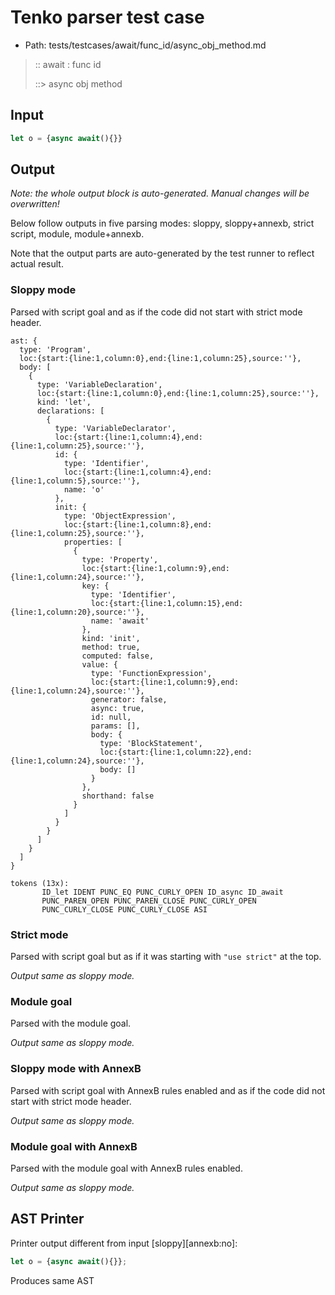# Tenko parser test case

- Path: tests/testcases/await/func_id/async_obj_method.md

> :: await : func id
>
> ::> async obj method

## Input

`````js
let o = {async await(){}}
`````

## Output

_Note: the whole output block is auto-generated. Manual changes will be overwritten!_

Below follow outputs in five parsing modes: sloppy, sloppy+annexb, strict script, module, module+annexb.

Note that the output parts are auto-generated by the test runner to reflect actual result.

### Sloppy mode

Parsed with script goal and as if the code did not start with strict mode header.

`````
ast: {
  type: 'Program',
  loc:{start:{line:1,column:0},end:{line:1,column:25},source:''},
  body: [
    {
      type: 'VariableDeclaration',
      loc:{start:{line:1,column:0},end:{line:1,column:25},source:''},
      kind: 'let',
      declarations: [
        {
          type: 'VariableDeclarator',
          loc:{start:{line:1,column:4},end:{line:1,column:25},source:''},
          id: {
            type: 'Identifier',
            loc:{start:{line:1,column:4},end:{line:1,column:5},source:''},
            name: 'o'
          },
          init: {
            type: 'ObjectExpression',
            loc:{start:{line:1,column:8},end:{line:1,column:25},source:''},
            properties: [
              {
                type: 'Property',
                loc:{start:{line:1,column:9},end:{line:1,column:24},source:''},
                key: {
                  type: 'Identifier',
                  loc:{start:{line:1,column:15},end:{line:1,column:20},source:''},
                  name: 'await'
                },
                kind: 'init',
                method: true,
                computed: false,
                value: {
                  type: 'FunctionExpression',
                  loc:{start:{line:1,column:9},end:{line:1,column:24},source:''},
                  generator: false,
                  async: true,
                  id: null,
                  params: [],
                  body: {
                    type: 'BlockStatement',
                    loc:{start:{line:1,column:22},end:{line:1,column:24},source:''},
                    body: []
                  }
                },
                shorthand: false
              }
            ]
          }
        }
      ]
    }
  ]
}

tokens (13x):
       ID_let IDENT PUNC_EQ PUNC_CURLY_OPEN ID_async ID_await
       PUNC_PAREN_OPEN PUNC_PAREN_CLOSE PUNC_CURLY_OPEN
       PUNC_CURLY_CLOSE PUNC_CURLY_CLOSE ASI
`````

### Strict mode

Parsed with script goal but as if it was starting with `"use strict"` at the top.

_Output same as sloppy mode._

### Module goal

Parsed with the module goal.

_Output same as sloppy mode._

### Sloppy mode with AnnexB

Parsed with script goal with AnnexB rules enabled and as if the code did not start with strict mode header.

_Output same as sloppy mode._

### Module goal with AnnexB

Parsed with the module goal with AnnexB rules enabled.

_Output same as sloppy mode._

## AST Printer

Printer output different from input [sloppy][annexb:no]:

````js
let o = {async await(){}};
````

Produces same AST
